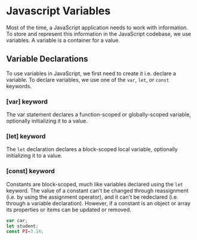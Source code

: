# Javascript Variables

Most of the time, a JavaScript application needs to work with information. To store and represent this information in the JavaScript codebase, we use variables. A variable is a container for a value.

## Variable Declarations

To use variables in JavaScript, we first need to create it i.e. declare a variable. To declare variables, we use one of the `var`, `let`, or `const` keywords.

### [var] keyword

The var statement declares a function-scoped or globally-scoped variable, optionally initializing it to a value.

### [let] keyword

The `let` declaration declares a block-scoped local variable, optionally initializing it to a value.

### [const] keyword

Constants are block-scoped, much like variables declared using the `let` keyword. The value of a constant can't be changed through reassignment (i.e. by using the assignment operator), and it can't be redeclared (i.e. through a variable declaration). However, if a constant is an object or array its properties or items can be updated or removed.

```js
var car;
let student;
const PI=3.14;
```